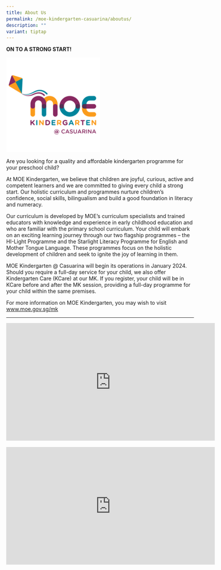 ```yaml
---
title: About Us
permalink: /moe-kindergarten-casuarina/aboutus/
description: ""
variant: tiptap
---
```

<p><strong>ON TO A STRONG START!</strong>
</p>
<div class="isomer-image-wrapper">
<img style="width: 50%;" height="auto" width="100%" src="/images/mk%20logo.png">
</div>
<p>Are you looking for a quality and affordable kindergarten programme for
your preschool child?</p>
<p>At MOE Kindergarten, we believe that children are joyful, curious, active
and competent learners and we are committed to giving every child a strong
start. Our holistic curriculum and programmes nurture children’s confidence,
social skills, bilingualism and build a good foundation in literacy and
numeracy.</p>
<p>Our curriculum is developed by MOE’s curriculum specialists and trained
educators with knowledge and experience in early childhood education and
who are familiar with the primary school curriculum. Your child will embark
on an exciting learning journey through our two flagship programmes – the
HI-Light Programme and the Starlight Literacy Programme for English and
Mother Tongue Language. These programmes focus on the holistic development
of children and seek to ignite the joy of learning in them.</p>
<p>MOE Kindergarten @ Casuarina will begin its operations in January 2024.&nbsp;
Should you require a full-day service for your child, we also offer Kindergarten
Care (KCare) at our MK. If you register, your child will be in KCare before
and after the MK session, providing a full-day programme for your child
within the same premises.</p>
<p>For more information on MOE Kindergarten, you may wish to visit&nbsp;
<a href="http://www.moe.gov.sg/mk" rel="noopener noreferrer nofollow" target="_blank">www.moe.gov.sg/mk</a>
</p>
<p></p>
<hr>
<div class="iframe-wrapper">
<iframe height="315" width="560" allowfullscreen="true" frameborder="0" src="https://www.youtube.com/embed/25BaOjAhFV0?si=1toJSKG1RAlKWBSa"></iframe>
</div>
<p></p>
<div class="iframe-wrapper">
<iframe height="315" width="560" allowfullscreen="true" frameborder="0" src="https://www.youtube.com/embed/-kKmEm30Wyo?si=6Sv-5Zs7QRzfQQSz"></iframe>
</div>
<p></p>